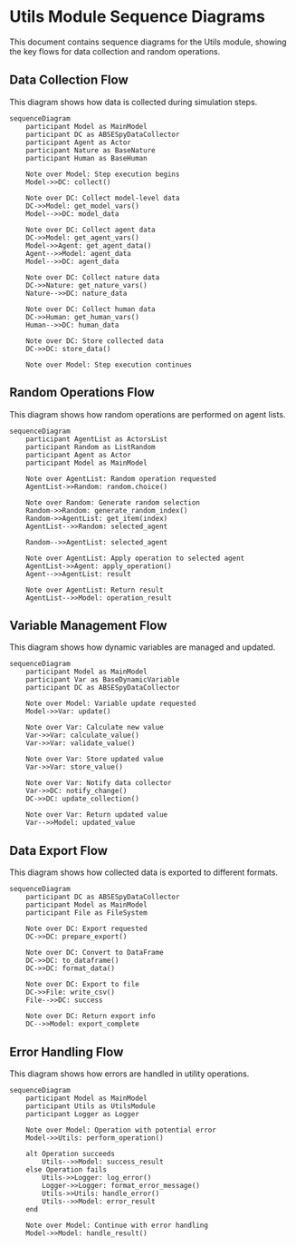 # Utils Module Sequence Diagrams

This document contains sequence diagrams for the Utils module, showing the key flows for data collection and random operations.

## Data Collection Flow

This diagram shows how data is collected during simulation steps.

```mermaid
sequenceDiagram
    participant Model as MainModel
    participant DC as ABSESpyDataCollector
    participant Agent as Actor
    participant Nature as BaseNature
    participant Human as BaseHuman

    Note over Model: Step execution begins
    Model->>DC: collect()

    Note over DC: Collect model-level data
    DC->>Model: get_model_vars()
    Model-->>DC: model_data

    Note over DC: Collect agent data
    DC->>Model: get_agent_vars()
    Model->>Agent: get_agent_data()
    Agent-->>Model: agent_data
    Model-->>DC: agent_data

    Note over DC: Collect nature data
    DC->>Nature: get_nature_vars()
    Nature-->>DC: nature_data

    Note over DC: Collect human data
    DC->>Human: get_human_vars()
    Human-->>DC: human_data

    Note over DC: Store collected data
    DC->>DC: store_data()

    Note over Model: Step execution continues
```

## Random Operations Flow

This diagram shows how random operations are performed on agent lists.

```mermaid
sequenceDiagram
    participant AgentList as ActorsList
    participant Random as ListRandom
    participant Agent as Actor
    participant Model as MainModel

    Note over AgentList: Random operation requested
    AgentList->>Random: random.choice()

    Note over Random: Generate random selection
    Random->>Random: generate_random_index()
    Random->>AgentList: get_item(index)
    AgentList-->>Random: selected_agent

    Random-->>AgentList: selected_agent

    Note over AgentList: Apply operation to selected agent
    AgentList->>Agent: apply_operation()
    Agent-->>AgentList: result

    Note over AgentList: Return result
    AgentList-->>Model: operation_result
```

## Variable Management Flow

This diagram shows how dynamic variables are managed and updated.

```mermaid
sequenceDiagram
    participant Model as MainModel
    participant Var as BaseDynamicVariable
    participant DC as ABSESpyDataCollector

    Note over Model: Variable update requested
    Model->>Var: update()

    Note over Var: Calculate new value
    Var->>Var: calculate_value()
    Var->>Var: validate_value()

    Note over Var: Store updated value
    Var->>Var: store_value()

    Note over Var: Notify data collector
    Var->>DC: notify_change()
    DC->>DC: update_collection()

    Note over Var: Return updated value
    Var-->>Model: updated_value
```

## Data Export Flow

This diagram shows how collected data is exported to different formats.

```mermaid
sequenceDiagram
    participant DC as ABSESpyDataCollector
    participant Model as MainModel
    participant File as FileSystem

    Note over DC: Export requested
    DC->>DC: prepare_export()

    Note over DC: Convert to DataFrame
    DC->>DC: to_dataframe()
    DC->>DC: format_data()

    Note over DC: Export to file
    DC->>File: write_csv()
    File-->>DC: success

    Note over DC: Return export info
    DC-->>Model: export_complete
```

## Error Handling Flow

This diagram shows how errors are handled in utility operations.

```mermaid
sequenceDiagram
    participant Model as MainModel
    participant Utils as UtilsModule
    participant Logger as Logger

    Note over Model: Operation with potential error
    Model->>Utils: perform_operation()

    alt Operation succeeds
        Utils-->>Model: success_result
    else Operation fails
        Utils->>Logger: log_error()
        Logger->>Logger: format_error_message()
        Utils->>Utils: handle_error()
        Utils-->>Model: error_result
    end

    Note over Model: Continue with error handling
    Model->>Model: handle_result()
```
